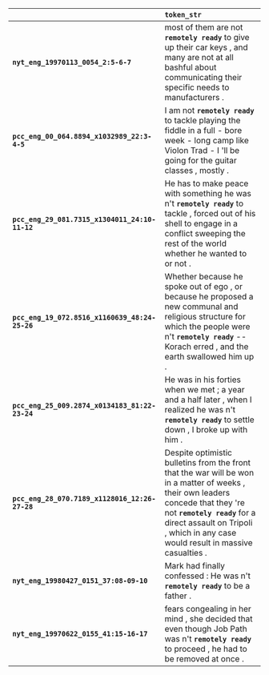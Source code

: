 |                                                | `token_str`                                                                                                                                                                                                                                             |
|:-----------------------------------------------|:--------------------------------------------------------------------------------------------------------------------------------------------------------------------------------------------------------------------------------------------------------|
| **`nyt_eng_19970113_0054_2:5-6-7`**            | most of them are not __``remotely ready``__ to give up their car keys , and many are not at all bashful about communicating their specific needs to manufacturers .                                                                                     |
| **`pcc_eng_00_064.8894_x1032989_22:3-4-5`**    | I am not __``remotely ready``__ to tackle playing the fiddle in a full - bore week - long camp like Violon Trad - I 'll be going for the guitar classes , mostly .                                                                                      |
| **`pcc_eng_29_081.7315_x1304011_24:10-11-12`** | He has to make peace with something he was n't __``remotely ready``__ to tackle , forced out of his shell to engage in a conflict sweeping the rest of the world whether he wanted to or not .                                                          |
| **`pcc_eng_19_072.8516_x1160639_48:24-25-26`** | Whether because he spoke out of ego , or because he proposed a new communal and religious structure for which the people were n't __``remotely ready``__ -- Korach erred , and the earth swallowed him up .                                             |
| **`pcc_eng_25_009.2874_x0134183_81:22-23-24`** | He was in his forties when we met ; a year and a half later , when I realized he was n't __``remotely ready``__ to settle down , I broke up with him .                                                                                                  |
| **`pcc_eng_28_070.7189_x1128016_12:26-27-28`** | Despite optimistic bulletins from the front that the war will be won in a matter of weeks , their own leaders concede that they 're not __``remotely ready``__ for a direct assault on Tripoli , which in any case would result in massive casualties . |
| **`nyt_eng_19980427_0151_37:08-09-10`**        | Mark had finally confessed : He was n't __``remotely ready``__ to be a father .                                                                                                                                                                         |
| **`nyt_eng_19970622_0155_41:15-16-17`**        | fears congealing in her mind , she decided that even though Job Path was n't __``remotely ready``__ to proceed , he had to be removed at once .                                                                                                         |